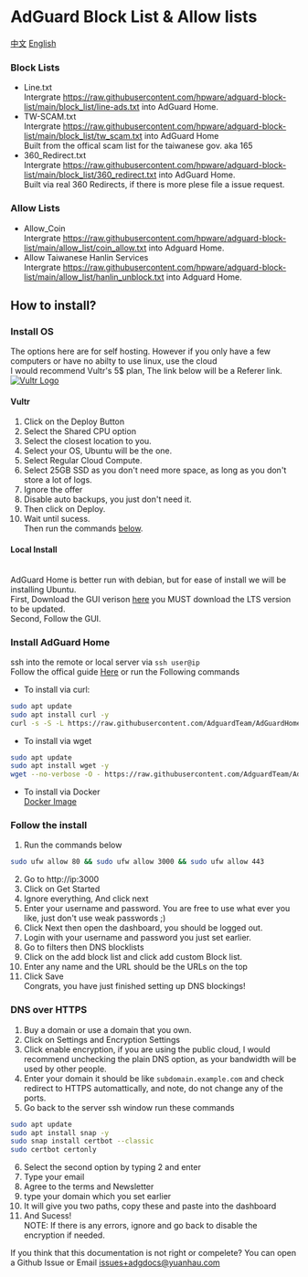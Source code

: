 # AdGuard Block List & Allow lists
[中文](https://github.com/hpware/adguard-block-list/blob/main/README-zh.md)  [English](https://github.com/hpware/adguard-block-list/blob/main/README.md)
### Block Lists
- Line.txt
<br>Intergrate https://raw.githubusercontent.com/hpware/adguard-block-list/main/block_list/line-ads.txt into AdGuard Home.
- TW-SCAM.txt
<br>Intergrate https://raw.githubusercontent.com/hpware/adguard-block-list/main/block_list/tw_scam.txt into AdGuard Home
<br>Built from the offical scam list for the taiwanese gov. aka 165
- 360_Redirect.txt
<br>Intergrate https://raw.githubusercontent.com/hpware/adguard-block-list/main/block_list/360_redirect.txt into AdGuard Home.
<br>Built via real 360 Redirects, if there is more plese file a issue request.
### Allow Lists
- Allow_Coin
<br>Intergrate https://raw.githubusercontent.com/hpware/adguard-block-list/main/allow_list/coin_allow.txt into Adguard Home.
- Allow Taiwanese Hanlin Services
<br>Intergrate https://raw.githubusercontent.com/hpware/adguard-block-list/main/allow_list/hanlin_unblock.txt into Adguard Home.
## How to install?
### Install OS
The options here are for self hosting. However if you only have a few computers or have no abilty to use linux, use the cloud
<br>I would recommend Vultr's 5$ plan, The link below will be a Referer link.
<br/>[![Vultr Logo](https://www.vultr.com/media/logo_onwhite.png)](https://www.vultr.com/?ref=9650799)

#### Vultr
1. Click on the Deploy Button
2. Select the Shared CPU option
3. Select the closest location to you.
4. Select your OS, Ubuntu will be the one.
5. Select Regular Cloud Compute.
6. Select 25GB SSD as you don't need more space, as long as you don't store a lot of logs.
7. Ignore the offer
8. Disable auto backups, you just don't need it.
9. Then click on Deploy.
10. Wait until sucess.
<br>Then run the commands [below](https://github.com/hpware/adguard-block-list/blob/main/README.md#install-adguard-home).
#### Local Install
<br>AdGuard Home is better run with debian, but for ease of install we will be installing Ubuntu.
<br>First, Download the GUI verison [here](https://ubuntu.com/download/desktop) you MUST download the LTS version to be updated.
<br>Second, Follow the GUI.
### Install AdGuard Home
ssh into the remote or local server via ```ssh user@ip``` 
<br>Follow the offical guide [Here](https://github.com/AdguardTeam/AdGuardHome?tab=readme-ov-file#getting-started) or run the Following commands
<br>
- To install via curl:
```sh
sudo apt update
sudo apt install curl -y
curl -s -S -L https://raw.githubusercontent.com/AdguardTeam/AdGuardHome/master/scripts/install.sh | sh -s -- -v
```

- To install via wget
```sh
sudo apt update
sudo apt install wget -y
wget --no-verbose -O - https://raw.githubusercontent.com/AdguardTeam/AdGuardHome/master/scripts/install.sh | sh -s -- -v

```
- To install via Docker
<br>[Docker Image ](https://hub.docker.com/r/adguard/adguardhome)
### Follow the install
1. Run the commands below
```sh
sudo ufw allow 80 && sudo ufw allow 3000 && sudo ufw allow 443
```
2. Go to http://ip:3000
3. Click on Get Started
4. Ignore everything, And click next
5. Enter your username and password. You are free to use what ever you like, just don't use weak passwords ;)
6. Click Next then open the dashboard, you should be logged out.
7. Login with your username and password you just set earlier.
8. Go to filters then DNS blocklists
9. Click on the add block list and click add custom Block list.
10. Enter any name and the URL should be the URLs on the top
11. Click Save
<br>Congrats, you have just finished setting up DNS blockings!
### DNS over HTTPS
1. Buy a domain or use a domain that you own.
2. Click on Settings and Encryption Settings
3. Click enable encryption, if you are using the public cloud, I would recommend unchecking the plain DNS option, as your bandwidth will be used by other people.
4. Enter your domain it should be like ```subdomain.example.com``` and check redirect to HTTPS automattically, and note, do not change any of the ports.
5. Go back to the server ssh window run these commands
```sh
sudo apt update
sudo apt install snap -y
sudo snap install certbot --classic
sudo certbot certonly
```
6. Select the second option by typing 2 and enter
7. Type your email
8. Agree to the terms and Newsletter
9. type your domain which you set earlier
10. It will give you two paths, copy these and paste into the dashboard
11. And Sucess!
<br>NOTE: If there is any errors, ignore and go back to disable the encryption if needed.


If you think that this documentation is not right or compelete? You can open a Github Issue or Email [issues+adgdocs@yuanhau.com](mailto:issues+adgdocs@yuanhau.com)